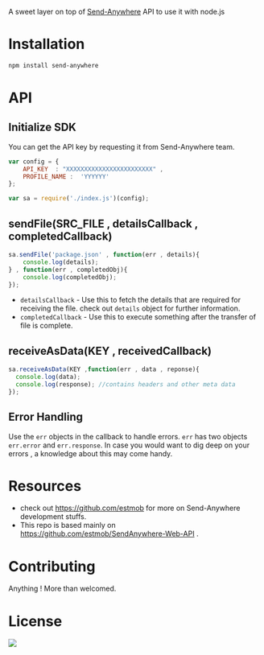 A sweet layer on top of [Send-Anywhere](https://send-anywhere.com/) API to use it with node.js

# Installation 

```bash
npm install send-anywhere
```

# API 

## Initialize SDK
You can get the API key by requesting it from Send-Anywhere team.
```javascript
var config = {
	API_KEY  : "XXXXXXXXXXXXXXXXXXXXXXXX" ,
	PROFILE_NAME :  'YYYYYY'	 	
};

var sa = require('./index.js')(config);
```

## sendFile(SRC_FILE , detailsCallback , completedCallback)
```javascript
sa.sendFile('package.json' , function(err , details){
	console.log(details);
} , function(err , completedObj){
	console.log(completedObj);
});
```
- ``detailsCallback`` - Use this to fetch the details that are required for receiving the file. check out ``details`` object for further information.
- ``completedCallback`` - Use this to execute something after the transfer of file is complete.

## receiveAsData(KEY , receivedCallback)
```javascript
sa.receiveAsData(KEY ,function(err , data , reponse){
  console.log(data);
  console.log(response); //contains headers and other meta data
});
```
## Error Handling
Use the ``err`` objects in the callback to handle errors. ``err`` has two objects ``err.error`` and ``err.response``. In case you would want to dig deep on your errors , a knowledge about this may come handy.

# Resources 
- check out https://github.com/estmob for more on Send-Anywhere development stuffs.
- This repo is based mainly on https://github.com/estmob/SendAnywhere-Web-API . 

# Contributing
Anything ! More than welcomed.

# License
![](https://raw.githubusercontent.com/scriptnull/bagpack/master/GPL.png)
